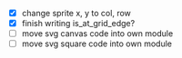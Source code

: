 * [x] change sprite x, y to col, row
* [x] finish writing is_at_grid_edge?
* [ ] move svg canvas code into own module
* [ ] move svg square code into own module